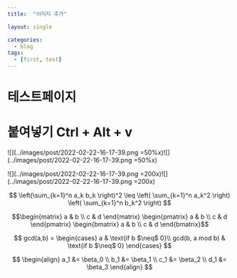 ```yaml
---
title:  "이미지 추가" 

layout: single

categories:
  - blog
tags:
  - [first, test]
---
```


# 테스트페이지

# 붙여넣기 Ctrl + Alt + v
![](../images/post/2022-02-22-16-17-39.png =50%x)![](../images/post/2022-02-22-16-17-39.png =50%x)

![](../images/post/2022-02-22-16-17-39.png =200x)![](../images/post/2022-02-22-16-17-39.png =200x)



$$
\left(\sum_{k=1}^n a_k b_k \right)^2 \leq 
\left( \sum_{k=1}^n a_k^2 \right) 
\left( \sum_{k=1}^n b_k^2 \right)
$$

$$\begin{matrix} a & b \\ c & d \end{matrix}
\begin{pmatrix} a & b \\ c & d \end{pmatrix}
\begin{bmatrix} a & b \\ c & d \end{bmatrix}$$

$$
gcd(a,b) =
    \begin{cases}
      a & \text{if b $\neq$ 0}\\
      gcd(b, a mod b) & \text{if b $\neq$ 0}
    \end{cases}    
$$

$$
\begin{align}
a_1 &= \beta_0 \\
b_1 &= \beta_1 \\
c_1 &= \beta_2 \\
d_1 &= \beta_3
\end{align}
$$